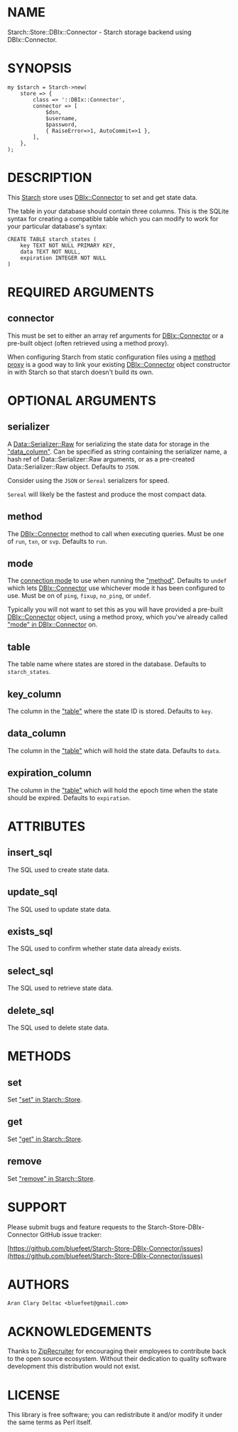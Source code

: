 # NAME

Starch::Store::DBIx::Connector - Starch storage backend using DBIx::Connector.

# SYNOPSIS

    my $starch = Starch->new(
        store => {
            class => '::DBIx::Connector',
            connector => [
                $dsn,
                $username,
                $password,
                { RaiseError=>1, AutoCommit=>1 },
            ],
        },
    );

# DESCRIPTION

This [Starch](https://metacpan.org/pod/Starch) store uses [DBIx::Connector](https://metacpan.org/pod/DBIx::Connector) to set and get state data.

The table in your database should contain three columns.  This
is the SQLite syntax for creating a compatible table which you
can modify to work for your particular database's syntax:

    CREATE TABLE starch_states (
        key TEXT NOT NULL PRIMARY KEY,
        data TEXT NOT NULL,
        expiration INTEGER NOT NULL
    )

# REQUIRED ARGUMENTS

## connector

This must be set to either an array ref arguments for [DBIx::Connector](https://metacpan.org/pod/DBIx::Connector)
or a pre-built object (often retrieved using a method proxy).

When configuring Starch from static configuration files using a
[method proxy](https://metacpan.org/pod/Starch#METHOD-PROXIES)
is a good way to link your existing [DBIx::Connector](https://metacpan.org/pod/DBIx::Connector) object
constructor in with Starch so that starch doesn't build its own.

# OPTIONAL ARGUMENTS

## serializer

A [Data::Serializer::Raw](https://metacpan.org/pod/Data::Serializer::Raw) for serializing the state data for storage
in the ["data\_column"](#data_column).  Can be specified as string containing the
serializer name, a hash ref of Data::Serializer::Raw arguments, or as a
pre-created Data::Serializer::Raw object.  Defaults to `JSON`.

Consider using the `JSON` or `Sereal` serializers for speed.

`Sereal` will likely be the fastest and produce the most compact data.

## method

The [DBIx::Connector](https://metacpan.org/pod/DBIx::Connector) method to call when executing queries.
Must be one of `run`, `txn`, or `svp`.  Defaults to `run`.

## mode

The [connection mode](https://metacpan.org/pod/DBIx::Connector#Connection-Modes) to use
when running the ["method"](#method).  Defaults to `undef` which lets
[DBIx::Connector](https://metacpan.org/pod/DBIx::Connector) use whichever mode it has been configured to use.
Must be on of `ping`, `fixup`, `no_ping`, or `undef`.

Typically you will not want to set this as you will have provided
a pre-built [DBIx::Connector](https://metacpan.org/pod/DBIx::Connector) object, using a method proxy, which
you've already called ["mode" in DBIx::Connector](https://metacpan.org/pod/DBIx::Connector#mode) on.

## table

The table name where states are stored in the database.
Defaults to `starch_states`.

## key\_column

The column in the ["table"](#table) where the state ID is stored.
Defaults to `key`.

## data\_column

The column in the ["table"](#table) which will hold the state
data.  Defaults to `data`.

## expiration\_column

The column in the ["table"](#table) which will hold the epoch time
when the state should be expired.  Defaults to `expiration`.

# ATTRIBUTES

## insert\_sql

The SQL used to create state data.

## update\_sql

The SQL used to update state data.

## exists\_sql

The SQL used to confirm whether state data already exists.

## select\_sql

The SQL used to retrieve state data.

## delete\_sql

The SQL used to delete state data.

# METHODS

## set

Set ["set" in Starch::Store](https://metacpan.org/pod/Starch::Store#set).

## get

Set ["get" in Starch::Store](https://metacpan.org/pod/Starch::Store#get).

## remove

Set ["remove" in Starch::Store](https://metacpan.org/pod/Starch::Store#remove).

# SUPPORT

Please submit bugs and feature requests to the
Starch-Store-DBIx-Connector GitHub issue tracker:

[https://github.com/bluefeet/Starch-Store-DBIx-Connector/issues](https://github.com/bluefeet/Starch-Store-DBIx-Connector/issues)

# AUTHORS

    Aran Clary Deltac <bluefeet@gmail.com>

# ACKNOWLEDGEMENTS

Thanks to [ZipRecruiter](https://www.ziprecruiter.com/)
for encouraging their employees to contribute back to the open
source ecosystem.  Without their dedication to quality software
development this distribution would not exist.

# LICENSE

This library is free software; you can redistribute it and/or modify
it under the same terms as Perl itself.
